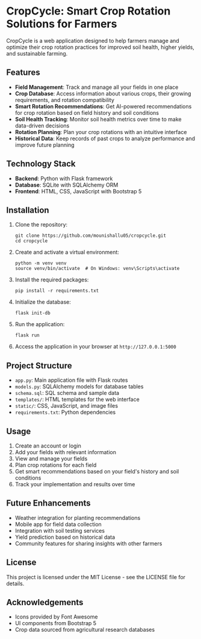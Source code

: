 # CropCycle: Smart Crop Rotation Solutions for Farmers

CropCycle is a web application designed to help farmers manage and optimize their crop rotation practices for improved soil health, higher yields, and sustainable farming.

## Features

- **Field Management**: Track and manage all your fields in one place
- **Crop Database**: Access information about various crops, their growing requirements, and rotation compatibility
- **Smart Rotation Recommendations**: Get AI-powered recommendations for crop rotation based on field history and soil conditions
- **Soil Health Tracking**: Monitor soil health metrics over time to make data-driven decisions
- **Rotation Planning**: Plan your crop rotations with an intuitive interface
- **Historical Data**: Keep records of past crops to analyze performance and improve future planning

## Technology Stack

- **Backend**: Python with Flask framework
- **Database**: SQLite with SQLAlchemy ORM
- **Frontend**: HTML, CSS, JavaScript with Bootstrap 5

## Installation

1. Clone the repository:
   ```
   git clone https://github.com/mounishallu05/cropcycle.git
   cd cropcycle
   ```

2. Create and activate a virtual environment:
   ```
   python -m venv venv
   source venv/bin/activate  # On Windows: venv\Scripts\activate
   ```

3. Install the required packages:
   ```
   pip install -r requirements.txt
   ```

4. Initialize the database:
   ```
   flask init-db
   ```

5. Run the application:
   ```
   flask run
   ```

6. Access the application in your browser at `http://127.0.0.1:5000`

## Project Structure

- `app.py`: Main application file with Flask routes
- `models.py`: SQLAlchemy models for database tables
- `schema.sql`: SQL schema and sample data
- `templates/`: HTML templates for the web interface
- `static/`: CSS, JavaScript, and image files
- `requirements.txt`: Python dependencies

## Usage

1. Create an account or login
2. Add your fields with relevant information
3. View and manage your fields
4. Plan crop rotations for each field
5. Get smart recommendations based on your field's history and soil conditions
6. Track your implementation and results over time

## Future Enhancements

- Weather integration for planting recommendations
- Mobile app for field data collection
- Integration with soil testing services
- Yield prediction based on historical data
- Community features for sharing insights with other farmers

## License

This project is licensed under the MIT License - see the LICENSE file for details.

## Acknowledgements

- Icons provided by Font Awesome
- UI components from Bootstrap 5
- Crop data sourced from agricultural research databases 
